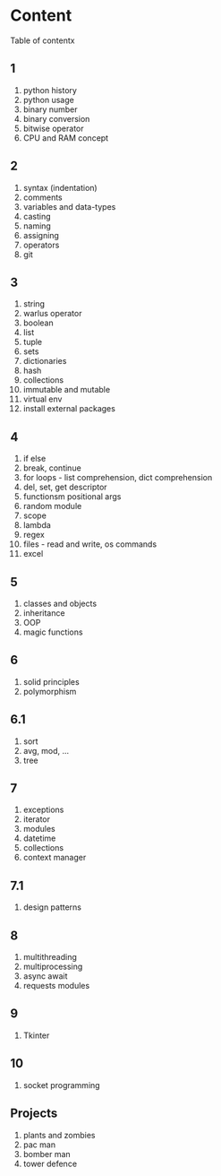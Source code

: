 # Content

Table of contentx

## 1

1. python history
2. python usage
3. binary number
4. binary conversion
5. bitwise operator
6. CPU and RAM concept

## 2

1. syntax (indentation)
2. comments
3. variables and data-types
4. casting
5. naming
6. assigning
7. operators
8. git

## 3

1. string
2. warlus operator
3. boolean
4. list
5. tuple
6. sets
7. dictionaries
8. hash
9. collections
10. immutable and mutable
11. virtual env
12. install external packages

## 4

1. if else
2. break, continue
3. for loops - list comprehension, dict comprehension
4. del, set, get descriptor
5. functionsm positional args
6. random module
7. scope
8. lambda
9. regex
10. files - read and write, os commands
11. excel

## 5

1. classes and objects
2. inheritance
3. OOP
4. magic functions

## 6

1. solid principles
2. polymorphism

## 6.1

1. sort
2. avg, mod, ...
3. tree

## 7

1. exceptions
2. iterator
3. modules
4. datetime
5. collections
6. context manager

## 7.1

1. design patterns

## 8

1. multithreading
2. multiprocessing
3. async await
4. requests modules

## 9

1. Tkinter

## 10

1. socket programming


## Projects

1. plants and zombies
2. pac man
3. bomber man
4. tower defence